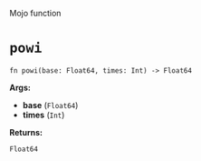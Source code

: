 Mojo function

# `powi`

```mojo
fn powi(base: Float64, times: Int) -> Float64
```

**Args:**

- **base** (`Float64`)
- **times** (`Int`)

**Returns:**

`Float64`

